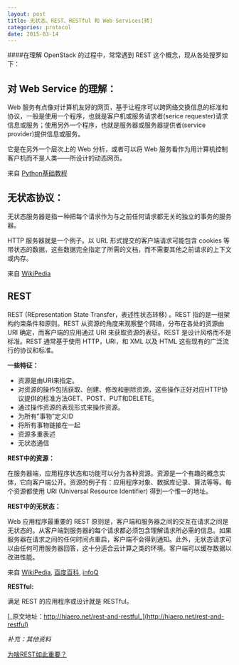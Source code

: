 ```yaml
---
layout: post
title: 无状态、REST、RESTful 和 Web Services[转]
categories: protocol
date: 2015-03-14
---
```


####在理解 OpenStack 的过程中，常常遇到 REST 这个概念，现从各处搜罗如下：

对 Web Service 的理解：
----

Web 服务有点像对计算机友好的网页，基于让程序可以跨网络交换信息的标准和协议，一般是使用一个程序，也就是客户机或服务请求者(serice requester)请求信息或服务；使用另外一个程序，也就是服务器或服务器提供者(service provider)提供信息或服务。

它是在另外一个层次上的 Web 分析，或者可以将 Web 服务看作为用计算机控制客户机而不是人类——所设计的动态网页。

来自 [Python基础教程](http://www.amazon.cn/Python%E5%9F%BA%E7%A1%80%E6%95%99%E7%A8%8B-%E8%B5%AB%E7%89%B9%E5%85%B0/dp/B003TSBAMM/ref=sr_1_1?ie=UTF8&qid=1369390044&sr=8-1&keywords=python%E5%9F%BA%E7%A1%80%E6%95%99%E7%A8%8B)    

  

无状态协议：
----

无状态服务器是指一种把每个请求作为与之前任何请求都无关的独立的事务的服务器。

HTTP 服务器就是一个例子。以 URL 形式提交的客户端请求可能包含 cookies 等带状态的数据，这些数据完全指定了所需的文档，而不需要其他之前请求的上下文或内存。

来自 [WikiPedia](http://zh.wikipedia.org/wiki/%E6%97%A0%E7%8A%B6%E6%80%81%E5%8D%8F%E8%AE%AE)

REST
----


REST (REpresentation State Transfer，表述性状态转移) 。REST 指的是一组架构约束条件和原则。REST 从资源的角度来观察整个网络，分布在各处的资源由 URI 确定，而客户端的应用通过 URI 来获取资源的表征。REST 是设计风格而不是标准。REST 通常基于使用 HTTP，URI，和 XML 以及 HTML 这些现有的广泛流行的协议和标准。

**一些特征：**

- 资源是由URI来指定。
- 对资源的操作包括获取、创建、修改和删除资源，这些操作正好对应HTTP协议提供的标准方法GET、POST、PUT和DELETE。
- 通过操作资源的表现形式来操作资源。
- 为所有”事物”定义ID
- 将所有事物链接在一起
- 资源多重表述
- 无状态通信

**REST中的资源：**

在服务器端，应用程序状态和功能可以分为各种资源。资源是一个有趣的概念实体，它向客户端公开。资源的例子有：应用程序对象、数据库记录、算法等等。每个资源都使用 URI (Universal Resource Identifier) 得到一个惟一的地址。

**REST中的无状态：**

Web 应用程序最重要的 REST 原则是，客户端和服务器之间的交互在请求之间是无状态的。从客户端到服务器的每个请求都必须包含理解请求所必需的信息。如果服务器在请求之间的任何时间点重启，客户端不会得到通知。此外，无状态请求可以由任何可用服务器回答，这十分适合云计算之类的环境。客户端可以缓存数据以改进性能。

来自 [WikiPedia][wp], [百度百科][bd], [infoQ][iq]

[wp]:http://zh.wikipedia.org/wiki/REST
[bd]:http://baike.baidu.com/view/1077487.htm
[iq]:http://www.infoq.com/cn/articles/rest-introduction

**RESTful:**

满足 REST 的应用程序或设计就是 RESTful。


[_原文地址：http://hiaero.net/rest-and-restful_](http://hiaero.net/rest-and-restful)

*补充：其他资料*

[为啥REST如此重要？](http://www.csdn.net/article/2013-08-01/2816424-Why-REST-is-so-important)